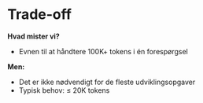 # Trade-off

**Hvad mister vi?**
- Evnen til at håndtere 100K+ tokens i én forespørgsel

**Men:**
- Det er ikke nødvendigt for de fleste udviklingsopgaver
- Typisk behov: ≤ 20K tokens
